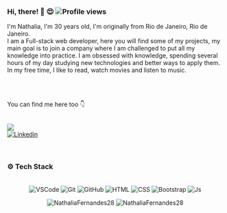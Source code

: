 ### Hi, there!  🙌 😍    <img src="https://komarev.com/ghpvc/?username=NathaliaFernandes28&color=red" alt="Profile views" />

<p align:"center" >I'm Nathalia, I'm 30 years old, I'm originally from Rio de Janeiro, Rio de Janeiro.
<br>
I am a Full-stack web developer, here you will find some of my projects, my main goal is to join a company where I am challenged to put all my knowledge into practice. I am obsessed with knowledge, spending several hours of my day studying new technologies and better ways to apply them. 
<br>
In my free time, I like to read, watch movies and listen to music.</p>

<br>
<br>

You can find me here too 👇

<div style="display: inline_block"><br> 
 <a href = "mailto:oliveiranfernandes@gmail.com"><img src="https://img.shields.io/badge/-Gmail-%23333?style=for-the-badge&logo=gmail&logoColor=white" target="_blank"></a>
 <br>
 <a href="https://www.linkedin.com/in/nathaliafo/" target="_blank"><img align="center" src="https://img.shields.io/badge/LinkedIn-0077B5?style=for-the-badge&logo=linkedin&logoColor=white" alt="Linkedin"/>
</a>
</div>

<br>
<br>

### ⚙️ Tech Stack

<div align="center"><br>

  
  <img align="center" alt="VSCode" src="https://img.shields.io/badge/Visual_Studio_Code-0078D4?style=for-the-badge&logo=visual%20studio%20code&logoColor=white">
  <img align="center" alt="Git" src="https://img.shields.io/badge/GIT-E44C30?style=for-the-badge&logo=git&logoColor=white">
  <img align="center" alt="GitHub" src="https://img.shields.io/badge/GitHub-100000?style=for-the-badge&logo=github&logoColor=white">
  <img align="center" alt="HTML" src="https://img.shields.io/badge/HTML5-E34F26?style=for-the-badge&logo=html5&logoColor=white">
  <img align="center" alt="CSS" src="https://img.shields.io/badge/CSS3-1572B6?style=for-the-badge&logo=css3&logoColor=white">
  <img align="center" alt="Bootstrap" src="https://img.shields.io/badge/Bootstrap-563D7C?style=for-the-badge&logo=bootstrap&logoColor=white">
  <img align="center" alt="Js" src="https://img.shields.io/badge/JavaScript-323330?style=for-the-badge&logo=javascript&logoColor=F7DF1E">
 </div>

  
</div>


<p align="center">  
 <img src="https://github-readme-stats.vercel.app/api?username=NathaliaFernandes28&show_icons=true&theme=radical" alt="NathaliaFernandes28"/> 
  <img src="https://github-readme-stats.vercel.app/api/top-langs/?username=NathaliaFernandes28&layout=compact&theme=radical" alt="NathaliaFernandes28"
</p>




